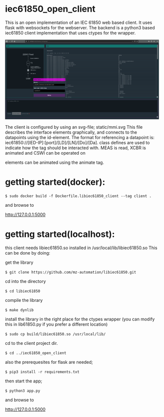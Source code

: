 # iec61850_open_client

This is an open implementation of an IEC 61850 web based client. It uses flask with websockets for the webserver.
The backend is a python3 based iec61850 client implementation that uses ctypes for the wrapper.

![Alt text](screenshot.png?raw=true "Screenshot of client interface")

The client is configured by using an svg-file; static/mmi.svg
This file describes the interface elements graphically, and connects to the datapoints using the id-element.
The format for referencing a datapoint is: iec61850://[IED-IP]:[port]/[LD]/[LN]/[Do]/[Da]. 
class defines are used to indicate how the tag should be interacted with. MEAS is read, XCBR is animated and CSWI can be operated on

elements can be animated using the animate tag.

# getting started(docker):

`$ sudo docker build -f Dockerfile.libiec61850_client --tag client .`

and browse to 

http://127.0.0.1:5000

# getting started(localhost):

this client needs libiec61850.so installed in /usr/local/lib/libiec61850.so This can be done by doing:

get  the library

`$ git clone https://github.com/mz-automation/libiec61850.git`

cd into the directory

`$ cd libiec61850`

compile the library

`$ make dynlib`

install the library in the right place for the ctypes wrapper 
(you can modify this in lib61850.py if you prefer a different location)

`$ sudo cp build/libiec61850.so /usr/local/lib/`

cd to the client project dir.

`$ cd ../iec61850_open_client`

also the prerequesites for flask are needed;

`$ pip3 install -r requirements.txt`

then start the app;

`$ python3 app.py`

and browse to 

http://127.0.0.1:5000
